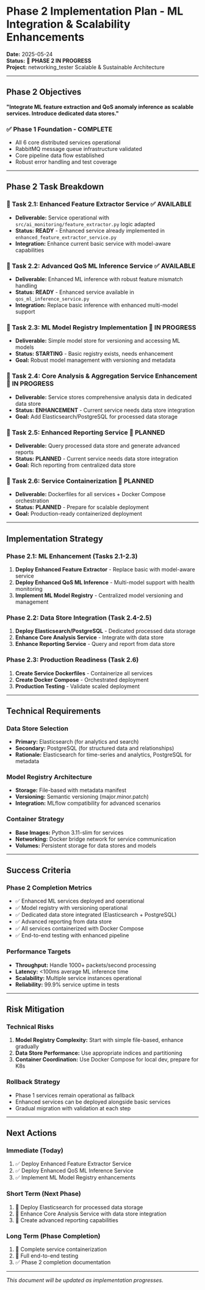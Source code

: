 # Phase 2 Implementation Plan - ML Integration & Scalability Enhancements

**Date:** 2025-05-24  
**Status:** 🚀 **PHASE 2 IN PROGRESS**  
**Project:** networking_tester Scalable & Sustainable Architecture

---

## Phase 2 Objectives

**"Integrate ML feature extraction and QoS anomaly inference as scalable services. Introduce dedicated data stores."**

### ✅ Phase 1 Foundation - COMPLETE
- All 6 core distributed services operational
- RabbitMQ message queue infrastructure validated  
- Core pipeline data flow established
- Robust error handling and test coverage

---

## Phase 2 Task Breakdown

### 🎯 Task 2.1: Enhanced Feature Extractor Service ✅ **AVAILABLE**
- **Deliverable:** Service operational with `src/ai_monitoring/feature_extractor.py` logic adapted
- **Status:** **READY** - Enhanced service already implemented in `enhanced_feature_extractor_service.py`
- **Integration:** Enhance current basic service with model-aware capabilities

### 🎯 Task 2.2: Advanced QoS ML Inference Service ✅ **AVAILABLE**  
- **Deliverable:** Enhanced ML inference with robust feature mismatch handling
- **Status:** **READY** - Enhanced service available in `qos_ml_inference_service.py`
- **Integration:** Replace basic inference with enhanced multi-model support

### 🎯 Task 2.3: ML Model Registry Implementation 🔧 **IN PROGRESS**
- **Deliverable:** Simple model store for versioning and accessing ML models
- **Status:** **STARTING** - Basic registry exists, needs enhancement
- **Goal:** Robust model management with versioning and metadata

### 🎯 Task 2.4: Core Analysis & Aggregation Service Enhancement 🔧 **IN PROGRESS**
- **Deliverable:** Service stores comprehensive analysis data in dedicated data store
- **Status:** **ENHANCEMENT** - Current service needs data store integration
- **Goal:** Add Elasticsearch/PostgreSQL for processed data storage

### 🎯 Task 2.5: Enhanced Reporting Service 🔧 **PLANNED**
- **Deliverable:** Query processed data store and generate advanced reports
- **Status:** **PLANNED** - Current service needs data store integration
- **Goal:** Rich reporting from centralized data store

### 🎯 Task 2.6: Service Containerization 🔧 **PLANNED**
- **Deliverable:** Dockerfiles for all services + Docker Compose orchestration
- **Status:** **PLANNED** - Prepare for scalable deployment
- **Goal:** Production-ready containerized deployment

---

## Implementation Strategy

### Phase 2.1: ML Enhancement (Tasks 2.1-2.3)
1. **Deploy Enhanced Feature Extractor** - Replace basic with model-aware service
2. **Deploy Enhanced QoS ML Inference** - Multi-model support with health monitoring  
3. **Implement ML Model Registry** - Centralized model versioning and management

### Phase 2.2: Data Store Integration (Task 2.4-2.5)
1. **Deploy Elasticsearch/PostgreSQL** - Dedicated processed data storage
2. **Enhance Core Analysis Service** - Integrate with data store
3. **Enhance Reporting Service** - Query and report from data store

### Phase 2.3: Production Readiness (Task 2.6)
1. **Create Service Dockerfiles** - Containerize all services
2. **Create Docker Compose** - Orchestrated deployment
3. **Production Testing** - Validate scaled deployment

---

## Technical Requirements

### Data Store Selection
- **Primary:** Elasticsearch (for analytics and search)
- **Secondary:** PostgreSQL (for structured data and relationships)
- **Rationale:** Elasticsearch for time-series and analytics, PostgreSQL for metadata

### Model Registry Architecture
- **Storage:** File-based with metadata manifest
- **Versioning:** Semantic versioning (major.minor.patch)
- **Integration:** MLflow compatibility for advanced scenarios

### Container Strategy
- **Base Images:** Python 3.11-slim for services
- **Networking:** Docker bridge network for service communication
- **Volumes:** Persistent storage for data stores and models

---

## Success Criteria

### Phase 2 Completion Metrics
- ✅ Enhanced ML services deployed and operational
- ✅ Model registry with versioning operational
- ✅ Dedicated data store integrated (Elasticsearch + PostgreSQL)
- ✅ Advanced reporting from data store
- ✅ All services containerized with Docker Compose
- ✅ End-to-end testing with enhanced pipeline

### Performance Targets
- **Throughput:** Handle 1000+ packets/second processing
- **Latency:** <100ms average ML inference time
- **Scalability:** Multiple service instances operational
- **Reliability:** 99.9% service uptime in tests

---

## Risk Mitigation

### Technical Risks
1. **Model Registry Complexity:** Start with simple file-based, enhance gradually
2. **Data Store Performance:** Use appropriate indices and partitioning
3. **Container Coordination:** Use Docker Compose for local dev, prepare for K8s

### Rollback Strategy
- Phase 1 services remain operational as fallback
- Enhanced services can be deployed alongside basic services
- Gradual migration with validation at each step

---

## Next Actions

### Immediate (Today)
1. ✅ Deploy Enhanced Feature Extractor Service
2. ✅ Deploy Enhanced QoS ML Inference Service  
3. ✅ Implement ML Model Registry enhancements

### Short Term (Next Phase)
1. 🔧 Deploy Elasticsearch for processed data storage
2. 🔧 Enhance Core Analysis Service with data store integration
3. 🔧 Create advanced reporting capabilities

### Long Term (Phase Completion)
1. 🔧 Complete service containerization
2. 🔧 Full end-to-end testing
3. ✅ Phase 2 completion documentation

---

*This document will be updated as implementation progresses.*
